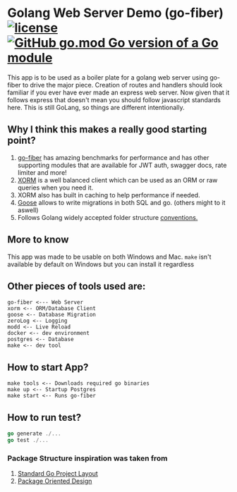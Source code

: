# Golang Web Server Demo (go-fiber) [![license](https://img.shields.io/github/license/DAVFoundation/captain-n3m0.svg?style=flat-square)](https://github.com/DAVFoundation/captain-n3m0/blob/master/LICENSE) [![GitHub go.mod Go version of a Go module](https://img.shields.io/github/go-mod/go-version/gomods/athens.svg)](https://github.com/floydjones1/fiber-app)

This app is to be used as a boiler plate for a golang web server using go-fiber to drive the major piece. Creation of routes and handlers should look familiar if you ever have ever made an express web server.
Now given that it follows express that doesn't mean you should follow javascript standards here. This is still GoLang, so things are different intentionally.

## Why I think this makes a really good starting point?
1. [go-fiber](https://github.com/gofiber/fiber) has amazing benchmarks for performance and has other supporting modules that are available for JWT auth, swagger docs, rate limiter and more!
2. [XORM](https://gobook.io/read/gitea.com/xorm/manual-en-US/) is a well balanced client which can be used as an ORM or raw queries when you need it.
3. XORM also has built in caching to help performance if needed.
4. [Goose](https://github.com/pressly/goose) allows to write migrations in both SQL and go. (others might to it aswell)
5. Follows Golang widely accepted folder structure [conventions.](https://github.com/golang-standards/project-layout)

## More to know
This app was made to be usable on both Windows and Mac. `make` isn't available by default on Windows but you can install it regardless

## Other pieces of tools used are:
```
go-fiber <--- Web Server
xorm <-- ORM/Database Client
goose <-- Database Migration
zeroLog <-- Logging
modd <-- Live Reload
docker <-- dev environment
postgres <-- Database
make <-- dev tool
```

## How to start App?

```
make tools <-- Downloads required go binaries
make up <-- Startup Postgres 
make start <-- Runs go-fiber
```

## How to run test?
```go
go generate ./...
go test ./...
```

### Package Structure inspiration was taken from 
1. [Standard Go Project Layout](https://github.com/golang-standards/project-layout)
2. [Package Oriented Design](https://www.youtube.com/watch?v=spKM5CyBwJA)